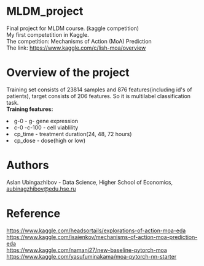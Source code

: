 # MLDM_project
Final project for MLDM course. (kaggle competition) <br/>
My first competetition in Kaggle.<br/> 
The competition: Mechanisms of Action (MoA) Prediction <br/>
The link: https://www.kaggle.com/c/lish-moa/overview
# Overview of the project
Training set consists of 23814 samples and 876 features(including id's of patients), target consists of 206 features. So it is multilabel classification task. <br/>
**Training features:** <br/>
<li> g-0 - g- gene expression</li>
<li>c-0 -c-100 - cell viablility </li>
<li>cp_time - treatment duration(24, 48, 72 hours) </li>
<li>cp_dose - dose(high or low)</li>

# Authors
Aslan Ubingazhibov - Data Science, Higher School of Economics, aubinagzhibov@edu.hse.ru <br/>
# Reference
https://www.kaggle.com/headsortails/explorations-of-action-moa-eda <br/>
https://www.kaggle.com/isaienkov/mechanisms-of-action-moa-prediction-eda <br/>
https://www.kaggle.com/namanj27/new-baseline-pytorch-moa <br/>
https://www.kaggle.com/yasufuminakama/moa-pytorch-nn-starter <br/>
